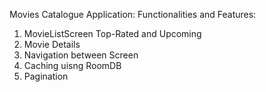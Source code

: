 Movies Catalogue Application: 
Functionalities and Features:
1. MovieListScreen Top-Rated and Upcoming
2. Movie Details
3. Navigation between Screen
4. Caching uisng RoomDB
5. Pagination
